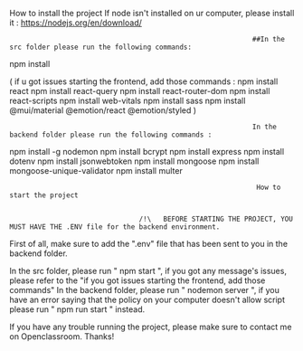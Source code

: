 How to install the project
If node isn't installed on ur computer, please install it : https://nodejs.org/en/download/

                                                                ##In the src folder please run the following commands:

npm install

( if u got issues starting the frontend, add those commands :
npm install react
npm install react-query
npm install react-router-dom
npm install react-scripts
npm install web-vitals
npm install sass
npm install @mui/material @emotion/react @emotion/styled
)

                                                                In the backend folder please run the following commands :

npm install -g nodemon
npm install bcrypt
npm install express
npm install dotenv
npm install jsonwebtoken
npm install mongoose
npm install mongoose-unique-validator
npm install multer

                                                                 How to start the project


                                    /!\   BEFORE STARTING THE PROJECT, YOU MUST HAVE THE .ENV file for the backend environment.

First of all, make sure to add the ".env" file that has been sent to you in the backend folder.

In the src folder, please run " npm start ", if you got any message's issues, please refer to the "if you got issues starting the frontend, add those commands"
In the backend folder, please run " nodemon server ", if you have an error saying that the policy on your computer doesn't allow script please run " npm run start " instead.

If you have any trouble running the project, please make sure to contact me on Openclassroom. Thanks!
